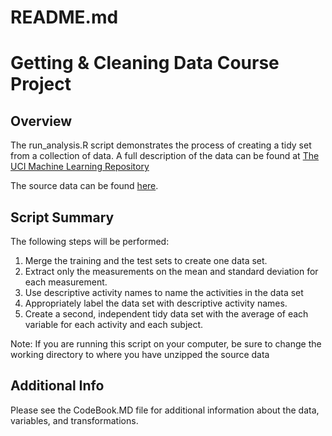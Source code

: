 # README.md
# Getting & Cleaning Data Course Project

## Overview

The run_analysis.R script demonstrates the process of creating a tidy set from a collection of data.  A full description of the data can be found at [The UCI Machine Learning Repository][1]

The source data can be found [here][2].

## Script Summary

The following steps will be performed:

 1. Merge the training and the test sets to create one data set.
 2. Extract only the measurements on the mean and standard deviation for each measurement. 
 3. Use descriptive activity names to name the activities in the data set
 4. Appropriately label the data set with descriptive activity names. 
 5. Create a second, independent tidy data set with the average of each variable for each activity and each subject.

Note: If you are running this script on your computer, be sure to change the working directory to where you have unzipped the source data

## Additional Info
Please see the CodeBook.MD file for additional information about the data, variables, and transformations.

 


  [1]: http://archive.ics.uci.edu/ml/datasets/Human+Activity+Recognition+Using+Smartphones
  [2]: https://d396qusza40orc.cloudfront.net/getdata%2Fprojectfiles%2FUCI%20HAR%20Dataset.zip